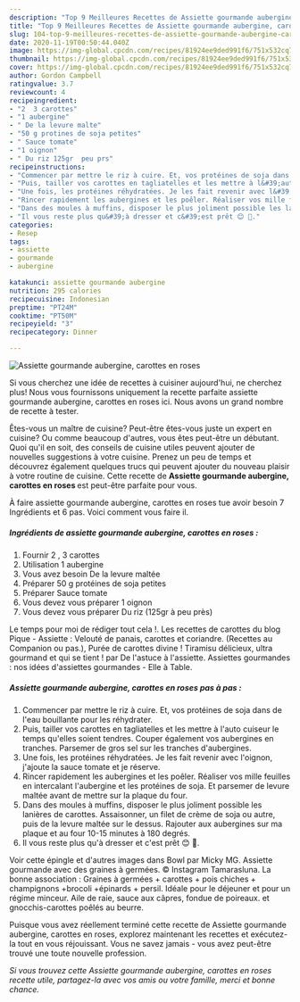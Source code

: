 ```yaml
---
description: "Top 9 Meilleures Recettes de Assiette gourmande aubergine, carottes en roses"
title: "Top 9 Meilleures Recettes de Assiette gourmande aubergine, carottes en roses"
slug: 104-top-9-meilleures-recettes-de-assiette-gourmande-aubergine-carottes-en-roses
date: 2020-11-19T00:50:44.040Z
image: https://img-global.cpcdn.com/recipes/81924ee9ded991f6/751x532cq70/assiette-gourmande-aubergine-carottes-en-roses-photo-principale-de-la-recette.jpg
thumbnail: https://img-global.cpcdn.com/recipes/81924ee9ded991f6/751x532cq70/assiette-gourmande-aubergine-carottes-en-roses-photo-principale-de-la-recette.jpg
cover: https://img-global.cpcdn.com/recipes/81924ee9ded991f6/751x532cq70/assiette-gourmande-aubergine-carottes-en-roses-photo-principale-de-la-recette.jpg
author: Gordon Campbell
ratingvalue: 3.7
reviewcount: 4
recipeingredient:
- "2  3 carottes"
- "1 aubergine"
- " De la levure malte"
- "50 g protines de soja petites"
- " Sauce tomate"
- "1 oignon"
- " Du riz 125gr  peu prs"
recipeinstructions:
- "Commencer par mettre le riz à cuire. Et, vos protéines de soja dans de l&#39;eau bouillante pour les réhydrater."
- "Puis, tailler vos carottes en tagliatelles et les mettre à l&#39;auto cuiseur le temps qu&#39;elles soient tendres. Couper également vos aubergines en tranches. Parsemer de gros sel sur les tranches d&#39;aubergines."
- "Une fois, les protéines réhydratées. Je les fait revenir avec l&#39;oignon, j&#39;ajoute la sauce tomate et je réserve."
- "Rincer rapidement les aubergines et les poêler. Réaliser vos mille feuilles en intercalant l&#39;aubergine et les protéines de soja. Et parsemer de levure maltée avant de mettre sur la plaque du four."
- "Dans des moules à muffins, disposer le plus joliment possible les lanières de carottes. Assaisonner, un filet de crème de soja ou autre, puis de la levure maltée sur le dessus. Rajouter aux aubergines sur ma plaque et au four 10-15 minutes à 180 degrés."
- "Il vous reste plus qu&#39;à dresser et c&#39;est prêt 😊 🌱."
categories:
- Resep
tags:
- assiette
- gourmande
- aubergine

katakunci: assiette gourmande aubergine 
nutrition: 295 calories
recipecuisine: Indonesian
preptime: "PT24M"
cooktime: "PT50M"
recipeyield: "3"
recipecategory: Dinner

---
```



![Assiette gourmande aubergine, carottes en roses](https://img-global.cpcdn.com/recipes/81924ee9ded991f6/751x532cq70/assiette-gourmande-aubergine-carottes-en-roses-photo-principale-de-la-recette.jpg)

Si vous cherchez une idée de recettes à cuisiner aujourd'hui, ne cherchez plus! Nous vous fournissons uniquement la recette parfaite assiette gourmande aubergine, carottes en roses ici. Nous avons un grand nombre de recette à tester.

Êtes-vous un maître de cuisine? Peut-être êtes-vous juste un expert en cuisine? Ou comme beaucoup d'autres, vous êtes peut-être un débutant. Quoi qu'il en soit, des conseils de cuisine utiles peuvent ajouter de nouvelles suggestions à votre cuisine. Prenez un peu de temps et découvrez également quelques trucs qui peuvent ajouter du nouveau plaisir à votre routine de cuisine. Cette recette de <strong> Assiette gourmande aubergine, carottes en roses </strong> est peut-être parfaite pour vous.

<!--inarticleads1-->

À faire assiette gourmande aubergine, carottes en roses tue avoir besoin 7 Ingrédients et 6 pas. Voici comment vous faire il.

##### Ingrédients de assiette gourmande aubergine, carottes en roses :

1. Fournir 2 , 3 carottes
1. Utilisation 1 aubergine
1. Vous avez besoin  De la levure maltée
1. Préparer 50 g protéines de soja petites
1. Préparer  Sauce tomate
1. Vous devez vous préparer 1 oignon
1. Vous devez vous préparer  Du riz (125gr à peu près)


Le temps pour moi de rédiger tout cela !. Les recettes de carottes du blog Pique - Assiette : Velouté de panais, carottes et coriandre. (Recettes au Companion ou pas.), Purée de carottes divine ! Tiramisu délicieux, ultra gourmand et qui se tient ! par De l&#39;astuce à l&#39;assiette. Assiettes gourmandes : nos idées d&#39;assiettes gourmandes - Elle à Table. 

<!--inarticleads2-->

##### Assiette gourmande aubergine, carottes en roses pas à pas :

1. Commencer par mettre le riz à cuire. Et, vos protéines de soja dans de l&#39;eau bouillante pour les réhydrater.
1. Puis, tailler vos carottes en tagliatelles et les mettre à l&#39;auto cuiseur le temps qu&#39;elles soient tendres. Couper également vos aubergines en tranches. Parsemer de gros sel sur les tranches d&#39;aubergines.
1. Une fois, les protéines réhydratées. Je les fait revenir avec l&#39;oignon, j&#39;ajoute la sauce tomate et je réserve.
1. Rincer rapidement les aubergines et les poêler. Réaliser vos mille feuilles en intercalant l&#39;aubergine et les protéines de soja. Et parsemer de levure maltée avant de mettre sur la plaque du four.
1. Dans des moules à muffins, disposer le plus joliment possible les lanières de carottes. Assaisonner, un filet de crème de soja ou autre, puis de la levure maltée sur le dessus. Rajouter aux aubergines sur ma plaque et au four 10-15 minutes à 180 degrés.
1. Il vous reste plus qu&#39;à dresser et c&#39;est prêt 😊 🌱.


Voir cette épingle et d&#39;autres images dans Bowl par Micky MG. Assiette gourmande avec des graines à germées. © Instagram Tamarasluna. La bonne association : Graines à germées + carottes + pois chiches + champignons +brocoli +épinards + persil. Idéale pour le déjeuner et pour un régime minceur. Aile de raie, sauce aux câpres, fondue de poireaux. et gnocchis-carottes poêlés au beurre. 

<!--inarticleads1-->

<p>
Puisque vous avez réellement terminé cette recette de Assiette gourmande aubergine, carottes en roses, explorez maintenant les recettes et exécutez-la tout en vous réjouissant. Vous ne savez jamais - vous avez peut-être trouvé une toute nouvelle profession.
</p>

<p>
<i>Si vous trouvez cette Assiette gourmande aubergine, carottes en roses recette utile, partagez-la avec vos amis ou votre famille, merci et bonne chance.</i>
</p>
